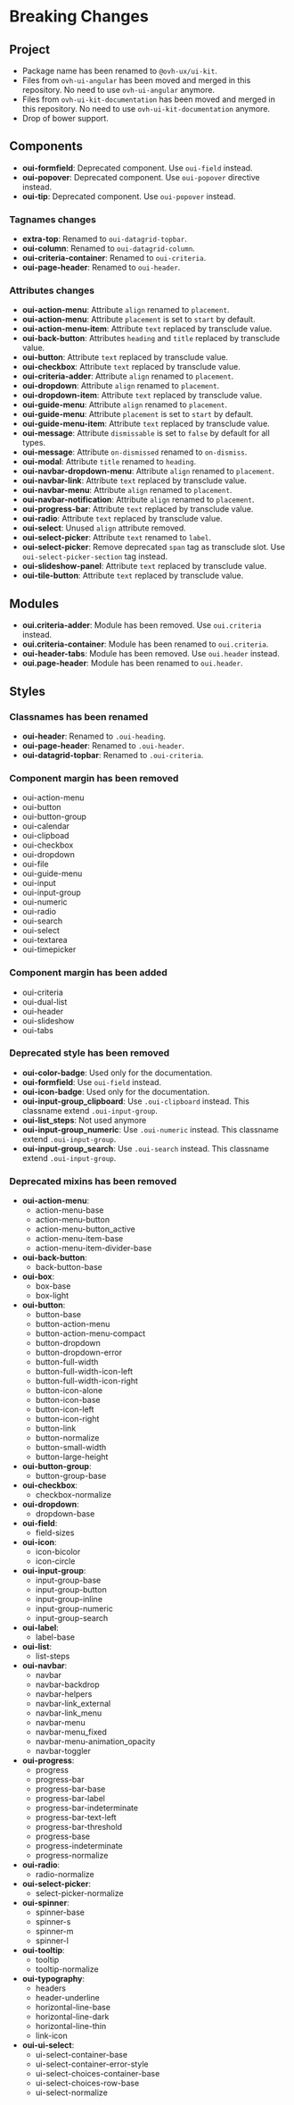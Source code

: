 # Breaking Changes

## Project

* Package name has been renamed to `@ovh-ux/ui-kit`.
* Files from `ovh-ui-angular` has been moved and merged in this repository. No need to use `ovh-ui-angular` anymore.
* Files from `ovh-ui-kit-documentation` has been moved and merged in this repository. No need to use `ovh-ui-kit-documentation` anymore.
* Drop of bower support.

## Components

* __oui-formfield__: Deprecated component. Use `oui-field` instead.
* __oui-popover__: Deprecated component. Use `oui-popover` directive instead.
* __oui-tip__: Deprecated component. Use `oui-popover` instead.

### Tagnames changes

* __extra-top__: Renamed to `oui-datagrid-topbar`.
* __oui-column__: Renamed to `oui-datagrid-column`.
* __oui-criteria-container__: Renamed to `oui-criteria`.
* __oui-page-header__: Renamed to `oui-header`.

### Attributes changes

* __oui-action-menu__: Attribute `align` renamed to `placement`.
* __oui-action-menu__: Attribute `placement` is set to `start` by default.
* __oui-action-menu-item__: Attribute `text` replaced by transclude value.
* __oui-back-button__: Attributes `heading` and `title` replaced by transclude value.
* __oui-button__: Attribute `text` replaced by transclude value.
* __oui-checkbox__: Attribute `text` replaced by transclude value.
* __oui-criteria-adder__: Attribute `align` renamed to `placement`.
* __oui-dropdown__: Attribute `align` renamed to `placement`.
* __oui-dropdown-item__: Attribute `text` replaced by transclude value.
* __oui-guide-menu__: Attribute `align` renamed to `placement`.
* __oui-guide-menu__: Attribute `placement` is set to `start` by default.
* __oui-guide-menu-item__: Attribute `text` replaced by transclude value.
* __oui-message__: Attribute `dismissable` is set to `false` by default for all types.
* __oui-message__: Attribute `on-dismissed` renamed to `on-dismiss`.
* __oui-modal__: Attribute `title` renamed to `heading`.
* __oui-navbar-dropdown-menu__: Attribute `align` renamed to `placement`.
* __oui-navbar-link__: Attribute `text` replaced by transclude value.
* __oui-navbar-menu__: Attribute `align` renamed to `placement`.
* __oui-navbar-notification__: Attribute `align` renamed to `placement`.
* __oui-progress-bar__: Attribute `text` replaced by transclude value.
* __oui-radio__: Attribute `text` replaced by transclude value.
* __oui-select__: Unused `align` attribute removed.
* __oui-select-picker__: Attribute `text` renamed to `label`.
* __oui-select-picker__: Remove deprecated `span` tag as transclude slot. Use `oui-select-picker-section` tag instead.
* __oui-slideshow-panel__: Attribute `text` replaced by transclude value.
* __oui-tile-button__: Attribute `text` replaced by transclude value.

## Modules

* __oui.criteria-adder__: Module has been removed. Use `oui.criteria` instead.
* __oui.criteria-container__: Module has been renamed to `oui.criteria`.
* __oui-header-tabs__: Module has been removed. Use `oui.header` instead.
* __oui.page-header__: Module has been renamed to `oui.header`.

## Styles

### Classnames has been renamed

* __oui-header__: Renamed to `.oui-heading`.
* __oui-page-header__: Renamed to `.oui-header`.
* __oui-datagrid-topbar__: Renamed to `.oui-criteria`.

### Component margin has been removed

* oui-action-menu
* oui-button
* oui-button-group
* oui-calendar
* oui-clipboad
* oui-checkbox
* oui-dropdown
* oui-file
* oui-guide-menu
* oui-input
* oui-input-group
* oui-numeric
* oui-radio
* oui-search
* oui-select
* oui-textarea
* oui-timepicker

### Component margin has been added

* oui-criteria
* oui-dual-list
* oui-header
* oui-slideshow
* oui-tabs

### Deprecated style has been removed

* __oui-color-badge__: Used only for the documentation.
* __oui-formfield__: Use `oui-field` instead.
* __oui-icon-badge__: Used only for the documentation.
* __oui-input-group_clipboard__: Use `.oui-clipboard` instead. This classname extend `.oui-input-group`.
* __oui-list_steps__: Not used anymore
* __oui-input-group_numeric__: Use `.oui-numeric` instead. This classname extend `.oui-input-group`.
* __oui-input-group_search__: Use `.oui-search` instead. This classname extend `.oui-input-group`.

### Deprecated mixins has been removed

* __oui-action-menu__:
  * action-menu-base
  * action-menu-button
  * action-menu-button_active
  * action-menu-item-base
  * action-menu-item-divider-base
* __oui-back-button__:
  * back-button-base
* __oui-box__:
  * box-base
  * box-light
* __oui-button__:
  * button-base
  * button-action-menu
  * button-action-menu-compact
  * button-dropdown
  * button-dropdown-error
  * button-full-width
  * button-full-width-icon-left
  * button-full-width-icon-right
  * button-icon-alone
  * button-icon-base
  * button-icon-left
  * button-icon-right
  * button-link
  * button-normalize
  * button-small-width
  * button-large-height
* __oui-button-group__:
  * button-group-base
* __oui-checkbox__:
  * checkbox-normalize
* __oui-dropdown__:
  * dropdown-base
* __oui-field__:
  * field-sizes
* __oui-icon__:
  * icon-bicolor
  * icon-circle
* __oui-input-group__:
  * input-group-base
  * input-group-button
  * input-group-inline
  * input-group-numeric
  * input-group-search
* __oui-label__:
  * label-base
* __oui-list__:
  * list-steps
* __oui-navbar__:
  * navbar
  * navbar-backdrop
  * navbar-helpers
  * navbar-link_external
  * navbar-link_menu
  * navbar-menu
  * navbar-menu_fixed
  * navbar-menu-animation_opacity
  * navbar-toggler
* __oui-progress__:
  * progress
  * progress-bar
  * progress-bar-base
  * progress-bar-label
  * progress-bar-indeterminate
  * progress-bar-text-left
  * progress-bar-threshold
  * progress-base
  * progress-indeterminate
  * progress-normalize
* __oui-radio__:
  * radio-normalize
* __oui-select-picker__:
  * select-picker-normalize
* __oui-spinner__:
  * spinner-base
  * spinner-s
  * spinner-m
  * spinner-l
* __oui-tooltip__:
  * tooltip
  * tooltip-normalize
* __oui-typography__:
  * headers
  * header-underline
  * horizontal-line-base
  * horizontal-line-dark
  * horizontal-line-thin
  * link-icon
* __oui-ui-select__:
  * ui-select-container-base
  * ui-select-container-error-style
  * ui-select-choices-container-base
  * ui-select-choices-row-base
  * ui-select-normalize
